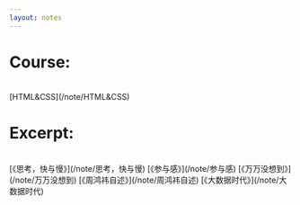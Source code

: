 ```yaml
---
layout: notes
---
```


<h1 class="about__title">Course:</h1>
<br>
[HTML&CSS](/note/HTML&CSS)
<br>
<h1 class="about__title">Excerpt:</h1>
<br>
 [《思考，快与慢》](/note/思考，快与慢) [《参与感》](/note/参与感) [《万万没想到》](/note/万万没想到) [《周鸿祎自述》](/note/周鸿祎自述) [《大数据时代》](/note/大数据时代)